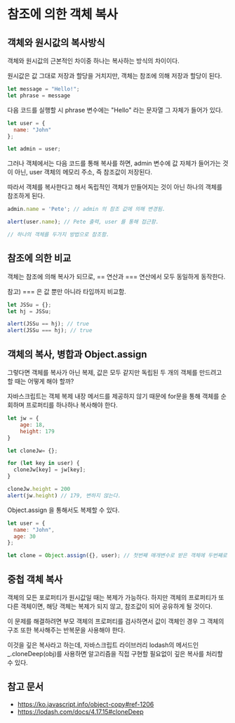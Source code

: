 # 참조에 의한 객체 복사

## 객체와 원시값의 복사방식

객체와 원시값의 근본적인 차이중 하나는 복사하는 방식의 차이이다.

원시값은 값 그대로 저장과 할당을 거치지만, 객체는 참조에 의해 저장과 할당이 된다. 

```jsx
let message = "Hello!";
let phrase = message
```

다음 코드를 실행할 시 phrase 변수에는 "Hello" 라는 문자열 그 자체가 들어가 있다.

```jsx
let user = {
  name: "John"
};

let admin = user;
```

그러나 객체에서는 다음 코드를 통해 복사를 하면, admin 변수에 값 자체가 들어가는 것이 아닌, user 객체의 메모리 주소, 즉 참조값이 저장된다. 

따라서 객체를 복사한다고 해서 독립적인 객체가 만들어지는 것이 아닌 하나의 객체를 참조하게 된다. 

```jsx
admin.name = 'Pete'; // admin 의 참조 값에 의해 변경됨.

alert(user.name); // Pete 출력, user 를 통해 접근함.

// 하나의 객체를 두가지 방법으로 참조함.
```

## 참조에 의한 비교

객체는 참조에 의해 복사가 되므로, == 연산과 === 연산에서 모두 동일하게 동작한다. 

참고) === 은 값 뿐만 아니라 타입까지 비교함.

```jsx
let JSSu = {};
let hj = JSSu;

alert(JSSu == hj); // true
alert(JSSu === hj); // true
```

## 객체의 복사, 병합과 Object.assign

그렇다면 객체를 복사가 아닌 복제, 값은 모두 같지만 독립된 두 개의 객체를 만드려고 할 때는 어떻게 해야 할까?

자바스크립트는 객체 복제 내장 메서드를 제공하지 않기 때문에 for문을 통해 객체를 순회하며 프로퍼티를 하나하나 복사해야 한다. 

```jsx
let jw = {
    age: 18,
    height: 179
}

let cloneJw= {}; 

for (let key in user) {
  cloneJw[key] = jw[key];
}

cloneJw.height = 200 
alert(jw.height) // 179, 변하지 않는다. 
```

Object.assign 을 통해서도 복제할 수 있다. 

```jsx
let user = {
  name: "John",
  age: 30
};

let clone = Object.assign({}, user); // 첫번째 매개변수로 받은 객체에 두번째로 받은 객체를 복사한다. 두번재 매개변수에는 여러개의 객체가 들어올 수 있다. 
```

## 중첩 객체 복사

객체의 모든 포로퍼티가 원시값일 때는 복제가 가능하다. 하지만 객체의 프로퍼티가 또다른 객체이면, 해당 객체는 복제가 되지 않고, 참조값이 되어 공유하게 될 것이다. 

이 문제를 해결하려면 부모 객체의 프로퍼티를 검사하면서 값이 객체인 경우 그 객체의 구조 또한 복사해주는 반복문을 사용해야 한다. 

이것을 깊은 복사라고 하는데, 자바스크립트 라이브러리 lodash의 메서드인 _.cloneDeep(obj)를 사용하면 알고리즘을 직접 구현할 필요없이 깊은 복사를 처리할 수 있다. 

## 참고 문서

- https://ko.javascript.info/object-copy#ref-1206
- https://lodash.com/docs/4.17.15#cloneDeep